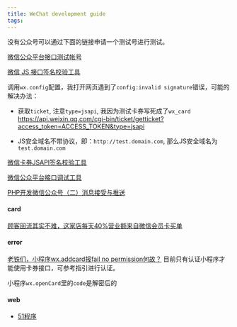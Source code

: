 ```yaml
---
title: WeChat development guide
tags:
---
```


没有公众号可以通过下面的链接申请一个测试号进行测试。

[微信公众平台接口测试帐号](https://mp.weixin.qq.com/debug/cgi-bin/sandbox?t=sandbox/login)

[微信 JS 接口签名校验工具](https://mp.weixin.qq.com/debug/cgi-bin/sandbox?t=jsapisign)

调用`wx.config`配置，我打开网页遇到了`config:invalid signature`错误，可能的解决办法：

- 获取`ticket`, 注意`type=jsapi`, 我因为测试卡券写死成了`wx_card` https://api.weixin.qq.com/cgi-bin/ticket/getticket?access_token=ACCESS_TOKEN&type=jsapi 

- JS安全域名不带协议，即：`http://test.domain.com`, 那么JS安全域名为`test.domain.com`


[微信卡券JSAPI签名校验工具](https://mp.weixin.qq.com/debug/cgi-bin/sandbox?t=cardsign)

[微信公众平台接口调试工具](https://mp.weixin.qq.com/debug/)


[PHP开发微信公众号（二）消息接受与推送](https://www.cnblogs.com/myIvan/p/7228888.html)


#### card

[顾客回流其实不难，这家店每天40%营业额来自微信会员卡买单](https://mp.weixin.qq.com/s?__biz=MjM5NDQ5Njk3OA==&mid=412978040&idx=1&sn=308a18ef3970b5c62964b508455fb477#rd)

#### error

[老铁们，小程序wx.addcard报fail no permission何故？](http://html51.com/info-1360-1/)
目前只有认证小程序才能使用卡券接口，可参考指引进行认证。

小程序`wx.openCard`里的`code`是解密后的


#### web

- [51程序](http://html51.com)
